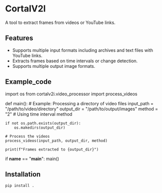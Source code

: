 # CortalV2I

A tool to extract frames from videos or YouTube links.

## Features

- Supports multiple input formats including archives and text files with YouTube links.
- Extracts frames based on time intervals or change detection.
- Supports multiple output image formats.

## Example_code

import os
from cortalv2i.video_processor import process_videos

def main():
    # Example: Processing a directory of video files
    input_path = "/path/to/video/directory"
    output_dir = "/path/to/output/images"
    method = "2"  # Using time interval method

    if not os.path.exists(output_dir):
        os.makedirs(output_dir)

    # Process the videos
    process_videos(input_path, output_dir, method)

    print(f"Frames extracted to {output_dir}")

if __name__ == "__main__":
    main()

## Installation

```bash
pip install .

